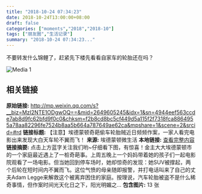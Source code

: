 ```yaml
---
title: "2018-10-24 07:34:23"
date: 2018-10-24T13:00:00+08:00
draft: false
categories: ["moments","2018","2018-10"]
tags: ["朋友圈","生活记录"]
summary: "2018-10-24 07:34:23..."
---
```


不要转发什么锦鲤了，赶紧先下楼先看看自家车的轮胎还在吗？

![Media 1](/Moments/photos/2018-10-24/201810240734230.jpg)

## 相关链接

**原始链接:** http://mp.weixin.qq.com/s?__biz=MzI2NTE1ODgwOQ==&mid=2649605245&idx=1&sn=4944eef563ccde7ab8d9fc62bfd9f0c0&chksm=f2b8cd8bc5cf449d5a115f2f7318fca8864955a78aa82296fe7524b8aa5b664a787649ae62ca&mpshare=1&scene=2&srcid=#rd
**链接标题:** 【注意】埃德蒙顿奇葩偷车轮胎贼近日频频作案，一家人看完电影出来发现大白天车轮不翼而飞！
**来源:** 埃德蒙顿微生活
**本地链接:** [查看完整内容](/link_content/2018/10/2018-10-24-3/link_content/)
**链接摘要:** 点击上方蓝字关注我们哟~仔细看下图，有惊喜！金主大大埃德蒙顿市的一个家庭最近遇上了一桩奇葩事。上周五晚上一个妈妈带着她的孩子们一起电影院观看了一场电影。但当她回到停车场时，她却惊奇的发现：她SUV被撑起，两个后轮在短时间内不翼而飞。这位气愤的母亲随即报警，并打电话叫来了自己的丈夫Adam Legge来解救这个被离弃困住的家庭。按理说，汽车轮胎被盗不是什么稀奇事情，但作案时间光天化日之下，阳光明媚之...
**包含图片:** 13 张

